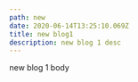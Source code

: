 ```yaml
---
path: new
date: 2020-06-14T13:25:10.069Z
title: new blog1
description: new blog 1 desc
---
```

new blog 1 body